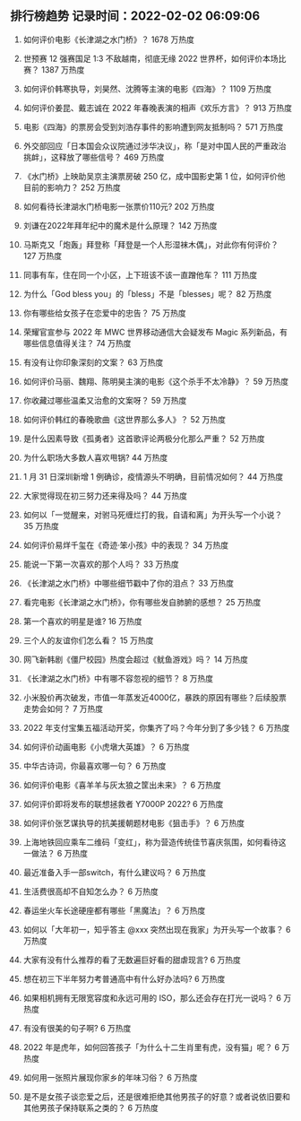 
## 排行榜趋势 记录时间：2022-02-02 06:09:06
  
  1. 如何评价电影《长津湖之水门桥》？ 1678 万热度
    
  2. 世预赛 12 强赛国足 1:3 不敌越南，彻底无缘 2022 世界杯，如何评价本场比赛？ 1387 万热度
    
  3. 如何评价韩寒执导，刘昊然、沈腾等主演的电影《四海》？ 1109 万热度
    
  4. 如何评价姜昆、戴志诚在 2022 年春晚表演的相声《欢乐方言》？ 913 万热度
    
  5. 电影《四海》的票房会受到刘浩存事件的影响遭到网友抵制吗？ 571 万热度
    
  6. 外交部回应「日本国会众议院通过涉华决议」，称「是对中国人民的严重政治挑衅」，这释放了哪些信号？ 469 万热度
    
  7. 《水门桥》上映助吴京主演票房破 250 亿，成中国影史第 1 位，如何评价他目前的影响力？ 252 万热度
    
  8. 如何看待长津湖水门桥电影一张票价110元? 202 万热度
    
  9. 刘谦在2022年拜年纪中的魔术是什么原理？ 142 万热度
    
  10. 马斯克又「炮轰」拜登称「拜登是一个人形湿袜木偶」，对此你有何评价？ 127 万热度
    
  11. 同事有车，住在同一个小区，上下班该不该一直蹭他车？ 111 万热度
    
  12. 为什么「God bless you」的「bless」不是「blesses」呢？ 82 万热度
    
  13. 你有哪些给女孩子在恋爱中的忠告？ 75 万热度
    
  14. 荣耀官宣参与 2022 年 MWC 世界移动通信大会疑发布 Magic 系列新品，有哪些信息值得关注？ 74 万热度
    
  15. 有没有让你印象深刻的文案？ 63 万热度
    
  16. 如何评价马丽、魏翔、陈明昊主演的电影《这个杀手不太冷静》？ 59 万热度
    
  17. 你收藏过哪些温柔又治愈的文案呀？ 59 万热度
    
  18. 如何评价韩红的春晚歌曲《这世界那么多人》？ 52 万热度
    
  19. 是什么因素导致《孤勇者》这首歌评论两极分化那么严重？ 52 万热度
    
  20. 为什么职场大多数人喜欢甩锅? 44 万热度
    
  21. 1 月 31 日深圳新增 1 例确诊，疫情源头不明确，目前情况如何？ 44 万热度
    
  22. 大家觉得现在初三努力还来得及吗？ 44 万热度
    
  23. 如何以「一觉醒来，对驸马死缠烂打的我，自请和离」为开头写一个小说？ 35 万热度
    
  24. 如何评价易烊千玺在《奇迹·笨小孩》中的表现？ 34 万热度
    
  25. 能说一下第一次喜欢的那个人吗？ 33 万热度
    
  26. 《长津湖之水门桥》中哪些细节戳中了你的泪点？ 33 万热度
    
  27. 看完电影《长津湖之水门桥》，你有哪些发自肺腑的感想？ 25 万热度
    
  28. 第一个喜欢的明星是谁? 16 万热度
    
  29. 三个人的友谊你们怎么看？ 15 万热度
    
  30. 网飞新韩剧《僵尸校园》热度会超过《鱿鱼游戏》吗？ 14 万热度
    
  31. 《长津湖之水门桥》中有哪不容忽视的细节？ 8 万热度
    
  32. 小米股价再次破发，市值一年蒸发近4000亿，暴跌的原因有哪些？后续股票走势会如何？ 7 万热度
    
  33. 2022 年支付宝集五福活动开奖，你集齐了吗？今年分到了多少钱？ 6 万热度
    
  34. 如何评价动画电影《小虎墩大英雄》？ 6 万热度
    
  35. 中华古诗词，你最喜欢哪一句？ 6 万热度
    
  36. 如何评价电影《喜羊羊与灰太狼之筐出未来》？ 6 万热度
    
  37. 如何评价即将发布的联想拯救者 Y7000P 2022? 6 万热度
    
  38. 如何评价张艺谋执导的抗美援朝题材电影《狙击手》？ 6 万热度
    
  39. 上海地铁回应乘车二维码「变红」，称为营造传统佳节喜庆氛围，如何看待这一做法？ 6 万热度
    
  40. 最近准备入手一部switch，有什么建议吗？ 6 万热度
    
  41. 生活费很高却不自知怎么办？ 6 万热度
    
  42. 春运坐火车长途硬座都有哪些「黑魔法」？ 6 万热度
    
  43. 如何以「大年初一，知乎答主 @xxx 突然出现在我家」为开头写一个故事？ 6 万热度
    
  44. 大家有没有什么推荐的看了无数遍巨好看的甜虐现言? 6 万热度
    
  45. 想在初三下半年努力考普通高中有什么好办法吗? 6 万热度
    
  46. 如果相机拥有无限宽容度和永远可用的 ISO，那么还会存在打光一说吗？ 6 万热度
    
  47. 有没有很美的句子啊? 6 万热度
    
  48. 2022 年是虎年，如何回答孩子「为什么十二生肖里有虎，没有猫」呢？ 6 万热度
    
  49. 如何用一张照片展现你家乡的年味习俗？ 6 万热度
    
  50. 是不是女孩子谈恋爱之后，还是很难拒绝其他男孩子的好意？或者说依旧要和其他男孩子保持联系之类的？ 6 万热度
    